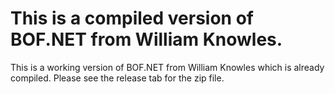 # This is a compiled version of BOF.NET from William Knowles.
This is a working version of BOF.NET from William Knowles which is already compiled. Please see the release tab for the zip file.
